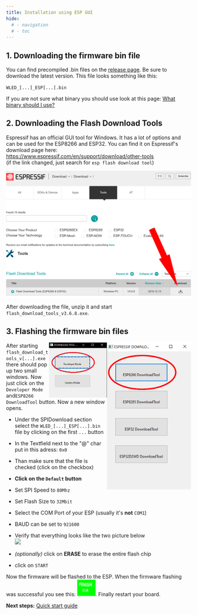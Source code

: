 ```yaml
---
title: Installation using ESP GUI
hide:
  # - navigation
  # - toc
---
```


## 1. Downloading the firmware bin file
You can find precompiled .bin files on the <a href="../releases">release page</a>. Be sure to download the latest version. This file looks something like this:

`WLED_[...]_ESP[...].bin`

If you are not sure what binary you should use look at this page:
[What binary should I use?](/basics/install-binary#what-binary-should-i-use)

## 2. Downloading the Flash Download Tools
Espressif has an official GUI tool for Windows.
It has a lot of options and can be used for the ESP8266 and ESP32.
You can find it on Espressif's download page here: https://www.espressif.com/en/support/download/other-tools<br>(if the link changed, just search for `esp flash download tool`)

<img src="https://github.com/WoodyLetsCode/ESP-RGB-Controller/raw/master/images/ESP%20Flash%20Download%20Tools.png">

After downloading the file, unzip it and start `flash_download_tools_v3.6.8.exe`.

## 3. Flashing the firmware bin files
<img src="https://github.com/WoodyLetsCode/ESP-RGB-Controller/raw/master/images/ESP8266%20DownloadTool.png" height="400px" align="right"><img src="https://github.com/WoodyLetsCode/ESP-RGB-Controller/raw/master/images/ESP-RGB-DownloadTool_Dev.png" height="150px" align="right">After starting `flash_download_tools_v[...].exe` there should pop up two small windows. Now just click on the `Developer Mode` and`ESP8266 DownloadTool` button.
Now a new window opens. 
- Under the SPIDownload section select the `WLED_[...]_ESP[...].bin` file by clicking on the first `...` button
- In the Textfield next to the "@" char put in this adress: `0x0`
- Than make sure that the file is checked (click on the checkbox)
- **Click on the `Default` button**
- Set SPI Speed to `80Mhz`
- Set Flash Size to `32Mbit`
- Select the COM Port of your ESP (usually it's **not** `COM1`)
- BAUD can be set to `921600`
- Verify that everything looks like the two picture below
<br><img src="https://i.ibb.co/1qk16XL/esptool.png" width="33%">

- _(optionally)_ click on **ERASE** to erase the entire flash chip
- click on `START`

Now the firmware will be flashed to the ESP. When the firmware flashing was successful you see this: <img src="https://github.com/WoodyLetsCode/ESP-RGB-Controller/raw/master/images/ESP8266%20DownloadTool_finish.png" width="50px">. Finally restart your board.

**Next steps:** [Quick start guide](/basics/getting-started)